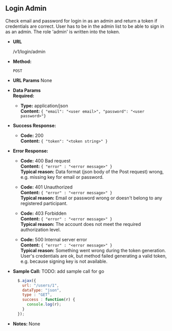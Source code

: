 **Login Admin**
----
  Check email and password for login in as an admin and return a token if credentials are correct. User has to be in the admin list to be able to sign in as an admin. The role 'admin' is written into the token.

* **URL**

  /v1/login/admin

* **Method:**

  `POST`

*  **URL Params**
  None

* **Data Params** <br />
  **Required:**
  * **Type:** application/json <br />
    **Content:** `{ "email": "<user email>", "password": "<user password>"}`

* **Success Response:**

  * **Code:** 200 <br />
    **Content:** `{ "token": "<token string>" }`

* **Error Response:**

  * **Code:** 400 Bad request <br />
    **Content:** `{ "error" : "<error message>" }` <br />
    **Typical reason:** Data format (json body of the Post request) wrong, e.g. missing key for email or password.

  * **Code:** 401 Unauthorized <br />
    **Content:** `{ "error" : "<error message>" }` <br />
    **Typical reason:** Email or password wrong or doesn't belong to any registered participant.

  * **Code:** 403 Forbidden <br />
    **Content:** `{ "error" : "<error message>" }` <br />
    **Typical reason:** The account does not meet the required authorization level.

  * **Code:** 500 Internal server error <br />
    **Content:** `{ "error" : "<error message>" }` <br />
    **Typical reason:** Something went wrong during the token generation. User's credentials are ok, but method failed generating a valid token, e.g. because signing key is not available.

* **Sample Call:**
  TODO: add sample call for go

  ```javascript
    $.ajax({
      url: "/users/1",
      dataType: "json",
      type : "GET",
      success : function(r) {
        console.log(r);
      }
    });
  ```

* **Notes:**
  None
